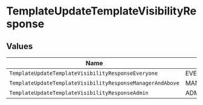 # TemplateUpdateTemplateVisibilityResponse


## Values

| Name                                                      | Value                                                     |
| --------------------------------------------------------- | --------------------------------------------------------- |
| `TemplateUpdateTemplateVisibilityResponseEveryone`        | EVERYONE                                                  |
| `TemplateUpdateTemplateVisibilityResponseManagerAndAbove` | MANAGER_AND_ABOVE                                         |
| `TemplateUpdateTemplateVisibilityResponseAdmin`           | ADMIN                                                     |
